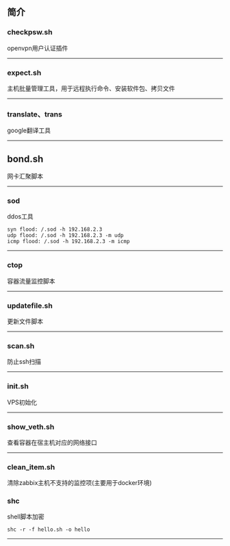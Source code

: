 ## 简介

### checkpsw.sh
openvpn用户认证插件
***
### expect.sh
主机批量管理工具，用于远程执行命令、安装软件包、拷贝文件
***
### translate、trans
google翻译工具
***
## bond.sh
网卡汇聚脚本
***
### sod
ddos工具

    syn flood: /.sod -h 192.168.2.3
    udp flood: /.sod -h 192.168.2.3 -m udp 
    icmp flood: /.sod -h 192.168.2.3 -m icmp 
***
### ctop
容器流量监控脚本
***
### updatefile.sh
更新文件脚本
***
### scan.sh
防止ssh扫描
***
### init.sh
VPS初始化
***
### show_veth.sh
查看容器在宿主机对应的网络接口
***
### clean_item.sh
清除zabbix主机不支持的监控项(主要用于docker环境)
### shc
shell脚本加密

    shc -r -f hello.sh -o hello
***